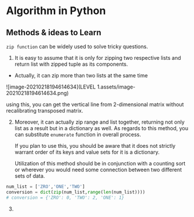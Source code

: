 # Algorithm in Python

## Methods & ideas to Learn

`zip function` can be widely used to solve tricky questions.

1. It is easy to assume that it is only for zipping two respective lists and return list with zipped tuple as its components.

* Actually, it can zip more than two lists at the same time

![image-20210218194614634](LEVEL 1.assets/image-20210218194614634.png)

using this, you can get the vertical line from 2-dimensional matrix without recalibrating transposed matrix.

2. Moreover, it can actually zip range and list together, returning not only list as a result but in a dictionary as well. As regards to this method, you can substitute `enumerate` function in overall process.

   If you plan to use this, you should be aware that it does not strictly warrant order of its keys and value sets for it is a dictionary.

   Utilization of this method should be in conjunction with a counting sort or wherever you would need some connection between two different sets of data.

```python
num_list = ['ZRO','ONE','TWO']
conversion = dict(zip(num_list,range(len(num_list))))
# conversion = {'ZRO': 0, 'TWO': 2, 'ONE': 1}
```

3. 

